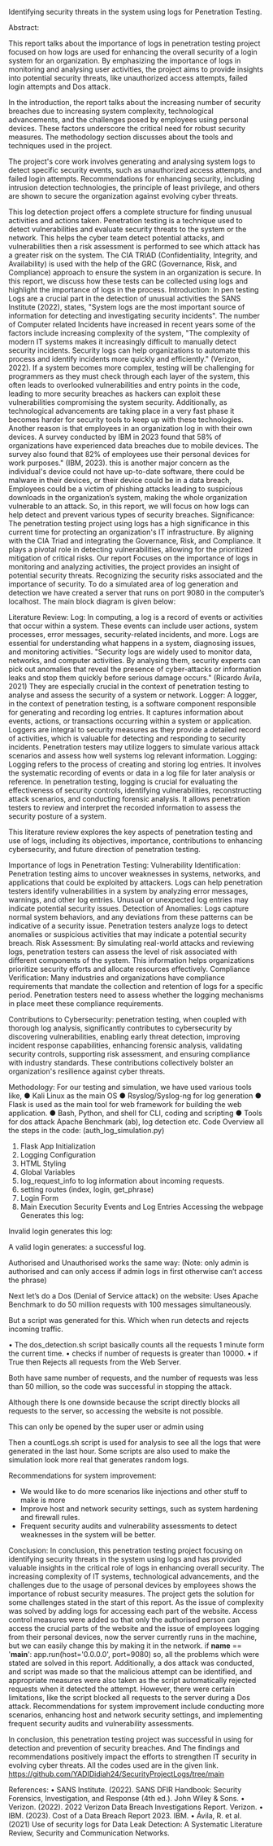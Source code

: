 Identifying security threats in the system using logs for Penetration Testing.

Abstract:

This report talks about the importance of logs in penetration testing project focused on how logs are used for enhancing the overall security of a login system for an organization. By emphasizing the importance of logs in monitoring and analysing user activities, the project aims to provide insights into potential security threats, like unauthorized access attempts, failed login attempts and Dos attack.

In the introduction, the report talks about the increasing number of security breaches due to increasing system complexity, technological advancements, and the challenges posed by employees using personal devices. These factors underscore the critical need for robust security measures. The methodology section discusses about the tools and techniques used in the project.

The project's core work involves generating and analysing system logs to detect specific security events, such as unauthorized access attempts, and failed login attempts. Recommendations for enhancing security, including intrusion detection technologies, the principle of least privilege, and others are shown to secure the organization against evolving cyber threats.

This log detection project offers a complete structure for finding unusual activities and actions taken.
Penetration testing is a technique used to detect vulnerabilities and evaluate security threats to the system or the network. This helps the cyber team detect potential attacks, and vulnerabilities then a risk assessment is performed to see which attack has a greater risk on the system. The CIA TRIAD (Confidentiality, Integrity, and Availability) is used with the help of the GRC (Governance, Risk, and Compliance) approach to ensure the system in an organization is secure. In this report, we discuss how these tests can be collected using logs and highlight the importance of logs in the process.
Introduction:
In pen testing Logs are a crucial part in the detection of unusual activities the SANS Institute (2022), states, "System logs are the most important source of information for detecting and investigating security incidents". The number of Computer related Incidents have increased in recent years some of the factors include increasing complexity of the system, "The complexity of modern IT systems makes it increasingly difficult to manually detect security incidents. Security logs can help organizations to automate this process and identify incidents more quickly and efficiently." (Verizon, 2022). If a system becomes more complex, testing will be challenging for programmers as they must check through each layer of the system, this often leads to overlooked vulnerabilities and entry points in the code, leading to more security breaches as hackers can exploit these vulnerabilities compromising the system security. 
Additionally, as technological advancements are taking place in a very fast phase it becomes harder for security tools to keep up with these technologies. 
Another reason is that employees in an organization log in with their own devices. A survey conducted by IBM in 2023 found that 58% of organizations have experienced data breaches due to mobile devices. The survey also found that 82% of employees use their personal devices for work purposes." (IBM, 2023). this is another major concern as the individual's device could not have up-to-date software, there could be malware in their devices, or their device could be in a data breach, Employees could be a victim of phishing attacks leading to suspicious downloads in the organization’s system, making the whole organization vulnerable to an attack. So, in this report, we will focus on how logs can help detect and prevent various types of security breaches.
Significance:
The penetration testing project using logs has a high significance in this current time for protecting an organization's IT infrastructure. By aligning with the CIA Triad and integrating the Governance, Risk, and Compliance. It plays a pivotal role in detecting vulnerabilities, allowing for the prioritized mitigation of critical risks. Our report Focuses on the importance of logs in monitoring and analyzing activities, the project provides an insight of potential security threats. Recognizing the security risks associated and the importance of security. 
To do a simulated area of log generation and detection we have created a server that runs on port 9080 in the computer’s localhost. The main block diagram is given below:






Literature Review:
Log:
In computing, a log is a record of events or activities that occur within a system. These events can include user actions, system processes, error messages, security-related incidents, and more.
Logs are essential for understanding what happens in a system, diagnosing issues, and monitoring activities. "Security logs are widely used to monitor data, networks, and computer activities. By analysing them, security experts can pick out anomalies that reveal the presence of cyber-attacks or information leaks and stop them quickly before serious damage occurs." (Ricardo Ávila, 2021) They are especially crucial in the context of penetration testing to analyse and assess the security of a system or network.
Logger:
A logger, in the context of penetration testing, is a software component responsible for generating and recording log entries. It captures information about events, actions, or transactions occurring within a system or application.
Loggers are integral to security measures as they provide a detailed record of activities, which is valuable for detecting and responding to security incidents. Penetration testers may utilize loggers to simulate various attack scenarios and assess how well systems log relevant information.
Logging:
Logging refers to the process of creating and storing log entries. It involves the systematic recording of events or data in a log file for later analysis or reference.
In penetration testing, logging is crucial for evaluating the effectiveness of security controls, identifying vulnerabilities, reconstructing attack scenarios, and conducting forensic analysis. It allows penetration testers to review and interpret the recorded information to assess the security posture of a system.

This literature review explores the key aspects of penetration testing and use of logs, including its objectives, importance, contributions to enhancing cybersecurity, and future direction of penetration testing. 

Importance of logs in Penetration Testing:
Vulnerability Identification:
Penetration testing aims to uncover weaknesses in systems, networks, and applications that could be exploited by attackers.
Logs can help penetration testers identify vulnerabilities in a system by analyzing error messages, warnings, and other log entries. Unusual or unexpected log entries may indicate potential security issues.
Detection of Anomalies:
Logs capture normal system behaviors, and any deviations from these patterns can be indicative of a security issue. Penetration testers analyze logs to detect anomalies or suspicious activities that may indicate a potential security breach.
Risk Assessment:
By simulating real-world attacks and reviewing logs, penetration testers can assess the level of risk associated with different components of the system. This information helps organizations prioritize security efforts and allocate resources effectively.
Compliance Verification:
Many industries and organizations have compliance requirements that mandate the collection and retention of logs for a specific period. Penetration testers need to assess whether the logging mechanisms in place meet these compliance requirements.

Contributions to Cybersecurity:
penetration testing, when coupled with thorough log analysis, significantly contributes to cybersecurity by discovering vulnerabilities, enabling early threat detection, improving incident response capabilities, enhancing forensic analysis, validating security controls, supporting risk assessment, and ensuring compliance with industry standards. These contributions collectively bolster an organization's resilience against cyber threats.

Methodology:
For our testing and simulation, we have used various tools like,
●	Kali Linux as the main OS
●	Rsyslog/Syslog-ng for log generation
●	Flask is used as the main tool for web framework for building the web application.
●	Bash, Python, and shell for CLI, coding and scripting
●	Tools for dos attack Apache Benchmark (ab), log detection etc.
Code Overview all the steps in the code: (auth_log_simulation.py)
1.	Flask App Initialization
2.	Logging Configuration
3.	HTML Styling
4.	Global Variables
5.	log_request_info to log information about incoming requests.
6.	setting routes (index, login, get_phrase)
7.	Login Form
8.	Main Execution
Security Events and Log Entries
Accessing the webpage  
Generates this log:
 
  
Invalid login generates this log:
 
A valid login generates: a successful log. 

Authorised and Unauthorised works the same way: (Note: only admin is authorised and can only access if admin logs in first otherwise can’t access the phrase)
 

Next let’s do a Dos (Denial of Service attack) on the website:
Uses Apache Benchmark to do 50 million requests with 100 messages simultaneously.
 
  
But a script was generated for this. Which when run detects and rejects incoming traffic.
  
•	The dos_detection.sh script basically counts all the requests 1 minute form the current time. 
•	checks if number of requests is greater than 10000. 
•	if True then Rejects all requests from the Web Server.
 
Both have same number of requests, and the number of requests was less than 50 million, so the code was successful in stopping the attack.
 
Although there Is one downside because the script directly blocks all requests to the server, so accessing the website is not possible.
 
This can only be opened by the super user or admin using  
 
Then a countLogs.sh script is used for analysis to see all the logs that were generated in the last hour.
Some scripts are also used to make the simulation look more real that generates random logs. 

 
Recommendations for system improvement:
- We would like to do more scenarios like injections and other stuff to make is more
- Improve host and network security settings, such as system hardening and firewall rules.
- Frequent security audits and vulnerability assessments to detect weaknesses in the system will be better.

Conclusion:
In conclusion, this penetration testing project focusing on identifying security threats in the system using logs and has provided valuable insights in the critical role of logs in enhancing overall security. The increasing complexity of IT systems, technological advancements, and the challenges due to the usage of personal devices by employees shows the importance of robust security measures. The project gets the solution for some challenges stated in the start of this report. As the issue of complexity was solved by adding logs for accessing each part of the website. Access control measures were added so that only the authorised person can access the crucial parts of the website and the issue of employees logging from their personal devices, now the server currently runs in the machine, but we can easily change this by making it in the network.
if __name__ == '__main__':
    app.run(host='0.0.0.0', port=9080)
so, all the problems which were stated are solved in this report. Additionally, a dos attack was conducted, and script was made so that the malicious attempt can be identified, and appropriate measures were also taken as the script automatically rejected requests when it detected the attempt. However, there were certain limitations, like the script blocked all requests to the server during a Dos attack. Recommendations for system improvement include conducting more scenarios, enhancing host and network security settings, and implementing frequent security audits and vulnerability assessments.

In conclusion, this penetration testing project was successful in using for detection and prevention of security breaches. And The findings and recommendations positively impact  the efforts to strengthen IT security in evolving cyber threats.
All the codes used are in the given link.
https://github.com/YADIDidiah24/SecurityProjectLogs/tree/main

References:
•	SANS Institute. (2022). SANS DFIR Handbook: Security Forensics, Investigation, and Response (4th ed.). John Wiley & Sons.
•	Verizon. (2022). 2022 Verizon Data Breach Investigations Report. Verizon.
•	IBM. (2023). Cost of a Data Breach Report 2023. IBM.
•	Ávila, R. et al. (2021) Use of security logs for Data Leak Detection: A Systematic Literature Review, Security and Communication Networks.
